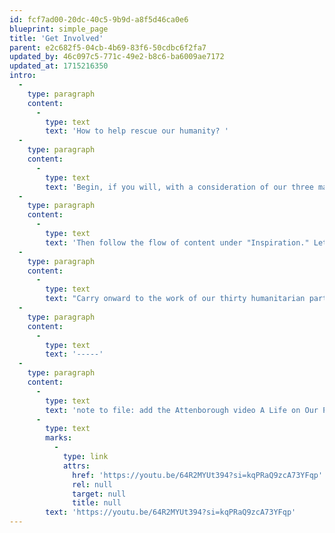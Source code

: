 ```yaml
---
id: fcf7ad00-20dc-40c5-9b9d-a8f5d46ca0e6
blueprint: simple_page
title: 'Get Involved'
parent: e2c682f5-04cb-4b69-83f6-50cdbc6f2fa7
updated_by: 46c097c5-771c-49e2-b8c6-ba6009ae7172
updated_at: 1715216350
intro:
  -
    type: paragraph
    content:
      -
        type: text
        text: 'How to help rescue our humanity? '
  -
    type: paragraph
    content:
      -
        type: text
        text: 'Begin, if you will, with a consideration of our three major challenges: ending war, solving climate change, and saving democracy. '
  -
    type: paragraph
    content:
      -
        type: text
        text: 'Then follow the flow of content under "Inspiration." Let it invite you along the surprising and intriguing horizons of positive change, introduce leaders, artists, scientists, educators, and changemakers whose legacies and lives courageously and creatively enlighten the way forward.  '
  -
    type: paragraph
    content:
      -
        type: text
        text: "Carry onward to the work of our thirty humanitarian partners, finding yourself considering the challenges and successes of these major non-profits who toil in the trenches of necessary change. Consider too their volunteer opportunities. Not least, where and how to make a donation (either directly on our partners' sites or with the ease of an aggregate donation here on www.humanity.org)."
  -
    type: paragraph
    content:
      -
        type: text
        text: '-----'
  -
    type: paragraph
    content:
      -
        type: text
        text: 'note to file: add the Attenborough video A Life on Our Planet as the header movie:  '
      -
        type: text
        marks:
          -
            type: link
            attrs:
              href: 'https://youtu.be/64R2MYUt394?si=kqPRaQ9zcA73YFqp'
              rel: null
              target: null
              title: null
        text: 'https://youtu.be/64R2MYUt394?si=kqPRaQ9zcA73YFqp'
---
```

